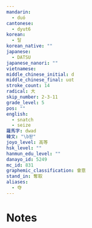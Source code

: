 ```yaml
---
mandarin:
  - duó
cantonese:
  - dyut6
korean:
  - 탈
korean_native: ""
japanese:
  - DATSU
japanese_nanori: ""
vietnamese:
middle_chinese_initial: d
middle_chinese_final: uɑt
stroke_count: 14
radical: 大
skip_number: 2-3-11
grade_level: 5
pos: ""
english:
  - snatch
  - seize
羅馬字: dwad
韓文: "\b돧"
joyo_level: 高等
hsk_level: ""
hanmun_edu_level: ""
danayo_id: 5249
mc_id: 831
graphemic_classification: 會意
stand_in: 奪取
aliases:
  - 夺
---
```


# Notes
